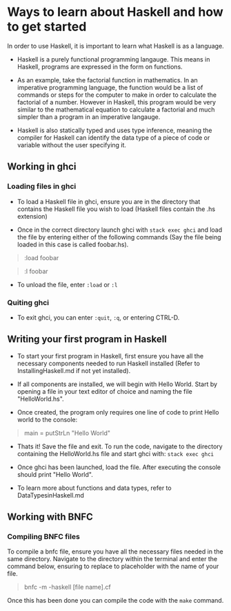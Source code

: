# Ways to learn about Haskell and how to get started

In order to use Haskell, it is important to learn what Haskell is as a language. 

* Haskell is a purely functional programming langauge. This means in Haskell, programs are expressed in the form on functions. 

* As an example, take the factorial function in mathematics. In an imperative programming language, the function would be a list of commands or steps for the computer to make in order to calculate the factorial of a number. However in Haskell, this program would be very similar to the mathematical equation to calculate a factorial and much simpler than a program in an imperative langauge. 

* Haskell is also statically typed and uses type inference, meaning the compiler for Haskell can identify the data type of a piece of code or variable without the user specifying it.

## Working in ghci

### Loading files in ghci

* To load a Haskell file in ghci, ensure you are in the directory that contains the Haskell file you wish to load \(Haskell files contain the .hs extension\) 

* Once in the correct directory launch ghci with `stack exec ghci` and load the file by entering either of the following commands \(Say the file being loaded in this case is called foobar.hs\).

> :load foobar

> :l foobar 

* To unload the file, enter `:load` or `:l`

### Quiting ghci

* To exit ghci, you can enter `:quit`, `:q`, or entering CTRL-D.

## Writing your first program in Haskell

* To start your first program in Haskell, first ensure you have all the necessary components needed to run Haskell installed \(Refer to InstallingHaskell.md if not yet installed\).

* If all components are installed, we will begin with Hello World. Start by opening a file in your text editor of choice and naming the file "HelloWorld.hs". 

* Once created, the program only requires one line of code to print Hello world to the console:

> main = putStrLn "Hello World"

* Thats it! Save the file and exit. To run the code, navigate to the directory containing the HelloWorld.hs file and start ghci with: `stack exec ghci`

* Once ghci has been launched, load the file. After executing the console should print "Hello World".

* To learn more about functions and data types, refer to DataTypesinHaskell.md

## Working with BNFC

### Compiling BNFC files

To compile a bnfc file, ensure you have all the necessary files needed in the same directory. Navigate to the directory within the terminal and enter the command below, ensuring to replace to placeholder with the name of your file.

> bnfc -m -haskell [file name].cf

Once this has been done you can compile the code with the `make` command.